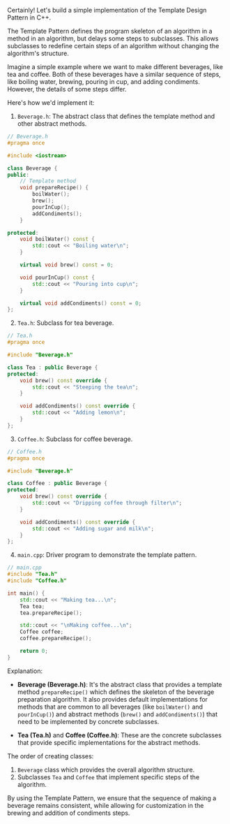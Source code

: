 Certainly! Let's build a simple implementation of the Template Design Pattern in C++.

The Template Pattern defines the program skeleton of an algorithm in a method in an algorithm, but delays some steps to subclasses. This allows subclasses to redefine certain steps of an algorithm without changing the algorithm's structure.

Imagine a simple example where we want to make different beverages, like tea and coffee. Both of these beverages have a similar sequence of steps, like boiling water, brewing, pouring in cup, and adding condiments. However, the details of some steps differ.

Here's how we'd implement it:

1. `Beverage.h`: The abstract class that defines the template method and other abstract methods.
```cpp
// Beverage.h
#pragma once

#include <iostream>

class Beverage {
public:
    // Template method
    void prepareRecipe() {
        boilWater();
        brew();
        pourInCup();
        addCondiments();
    }

protected:
    void boilWater() const {
        std::cout << "Boiling water\n";
    }

    virtual void brew() const = 0;

    void pourInCup() const {
        std::cout << "Pouring into cup\n";
    }

    virtual void addCondiments() const = 0;
};
```

2. `Tea.h`: Subclass for tea beverage.
```cpp
// Tea.h
#pragma once

#include "Beverage.h"

class Tea : public Beverage {
protected:
    void brew() const override {
        std::cout << "Steeping the tea\n";
    }

    void addCondiments() const override {
        std::cout << "Adding lemon\n";
    }
};
```

3. `Coffee.h`: Subclass for coffee beverage.
```cpp
// Coffee.h
#pragma once

#include "Beverage.h"

class Coffee : public Beverage {
protected:
    void brew() const override {
        std::cout << "Dripping coffee through filter\n";
    }

    void addCondiments() const override {
        std::cout << "Adding sugar and milk\n";
    }
};
```

4. `main.cpp`: Driver program to demonstrate the template pattern.
```cpp
// main.cpp
#include "Tea.h"
#include "Coffee.h"

int main() {
    std::cout << "Making tea...\n";
    Tea tea;
    tea.prepareRecipe();

    std::cout << "\nMaking coffee...\n";
    Coffee coffee;
    coffee.prepareRecipe();

    return 0;
}
```

Explanation:
- **Beverage (Beverage.h)**: It's the abstract class that provides a template method `prepareRecipe()` which defines the skeleton of the beverage preparation algorithm. It also provides default implementations for methods that are common to all beverages (like `boilWater()` and `pourInCup()`) and abstract methods (`brew()` and `addCondiments()`) that need to be implemented by concrete subclasses.
  
- **Tea (Tea.h)** and **Coffee (Coffee.h)**: These are the concrete subclasses that provide specific implementations for the abstract methods.

The order of creating classes:
1. `Beverage` class which provides the overall algorithm structure.
2. Subclasses `Tea` and `Coffee` that implement specific steps of the algorithm.

By using the Template Pattern, we ensure that the sequence of making a beverage remains consistent, while allowing for customization in the brewing and addition of condiments steps.
